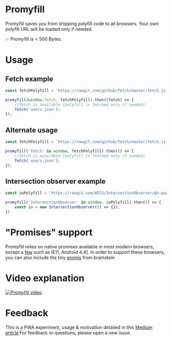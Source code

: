 # Promyfill

Promyfill saves you from shipping polyfill code to all browsers.
Your own polyfill URL will be loaded only if needed.

✅ Promyfill is < 500 Bytes.

# Usage

## Fetch example

```javascript
const fetchPolyfill = 'https://rawgit.com/github/fetch/master/fetch.js';

promyfill(window.fetch, fetchPolyfill).then((fetch) => {
    //fetch is available (polyfill is fetched only if needed)
    fetch('users.json');
});
```

## Alternate usage

```javascript
const fetchPolyfill = 'https://rawgit.com/github/fetch/master/fetch.js';

promyfill('fetch' in window, fetchPolyfill).then(() => {
    //fetch is available (polyfill is fetched only if needed)
    fetch('users.json');
});
```

## Intersection observer example

```javascript
const ioPolyfill = 'https://rawgit.com/WICG/IntersectionObserver/gh-pages/polyfill/intersection-observer.js';

promyfill('IntersectionObserver' in window, ioPolyfill).then(() => {
    const io = new IntersectionObserver(() => {});
})
```

# "Promises" support

Promyfill relies on native promises available in most modern browsers, except a [few](http://caniuse.com/#search=promise) such as IE11, Android 4.4].
In order to support these browsers, you can also include the tiny [promis](https://github.com/bramstein/promis) from bramstein

# Video explanation

[![Promyfill video](http://i.imgur.com/4Ds1Ttm.jpg)](https://www.youtube.com/watch?v=p84a0i34_08 "Promyfill video")

# Feedback

This is a PWA experiment, usage & motivation detailed in this [Medium article](https://medium.com/@JoubranJad/progressive-web-app-experiment-promyfill-900faddda22f)
For feedback or questions, please open a new issue.
